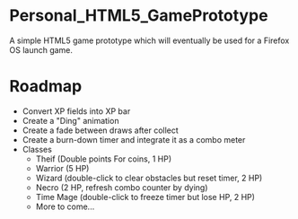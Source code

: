Personal_HTML5_GamePrototype
============================

A simple HTML5 game prototype which will eventually be used for a Firefox OS launch game.

Roadmap
============================

* Convert XP fields into XP bar
* Create a "Ding" animation
* Create a fade between draws after collect
* Create a burn-down timer and integrate it as a combo meter
* Classes
  * Theif (Double points For coins, 1 HP)
  * Warrior (5 HP)
  * Wizard (double-click to clear obstacles but reset timer, 2 HP)
  * Necro (2 HP, refresh combo counter by dying)
  * Time Mage (double-click to freeze timer but lose HP, 2 HP)
  * More to come...
